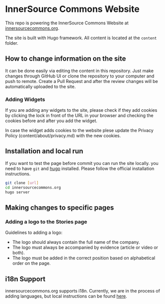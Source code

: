 # InnerSource Commons Website

This repo is powering the InnerSource Commons Website at [innersourcecommons.org](https://innersourcecommons.org).

The site is built with Hugo framework. All content is located at the `content` folder.

## How to change information on the site

It can be done easily via editing the content in this repository.
Just make changes through GitHub UI or clone the repository to your computer and push to remote.
Create a Pull Request and after the review changes will be automatically uploaded to the site.

### Adding Widgets

If you are adding any widgets to the site, please check if they add cookies by clicking the lock in front of the URL in your browser and checking the cookies before and after you add the widget.

In case the widget adds cookies to the website plese update the Privacy Policy (content/about/privacy.md) with the new cookies.

## Installation and local run

If you want to test the page before commit you can run the site locally.
you need to have `git` and [hugo](https://gohugo.io/getting-started/installing/) installed. Please follow the official installation instructions.

```sh
git clone [url]
cd innersourcecommons.org
hugo server
```

## Making changes to specific pages

### Adding a logo to the Stories page

Guidelines to adding a logo:

- The logo should always contain the full name of the company.
- The logo must always be accompanied by evidence (article or video or both).
- The logo must be added in the correct position based on alphabetical order on the page.

## i18n Support

innersourcecommons.org supports i18n. Currently, we are in the process of adding languages, but local instructions can be found [here](./i18n.md).
